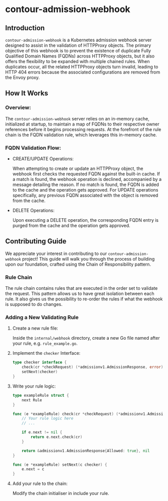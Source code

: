 # contour-admission-webhook

## Introduction
`contour-admission-webhook` is a Kubernetes admission webhook server designed to assist in the validation of HTTPProxy objects. The primary objective of this webhook is to prevent the existence of duplicate Fully Qualified Domain Names (FQDNs) across HTTPProxy objects, but it also offers the flexibility to be expanded with multiple chained rules.
When duplicates occur, all the related HTTPProxy objects turn invalid, leading to HTTP 404 errors because the associated configurations are removed from the Envoy proxy.

## How It Works

### Overview:
The `contour-admission-webhook` server relies on an in-memory cache, initialized at startup, to maintain a map of FQDNs to their respective owner references before it begins processing requests. At the forefront of the rule chain is the FQDN validation rule, which leverages this in-memory cache.

### FQDN Validation Flow:
- CREATE/UPDATE Operations:

  When attempting to create or update an HTTPProxy object, the webhook first checks the requested FQDN against the built-in cache. If a match is found, the webhook operation is declined, accompanied by a message detailing the reason.
  If no match is found, the FQDN is added to the cache and the operation gets approved.
  For UPDATE operations specifically, any previous FQDN associated with the object is removed from the cache.

- DELETE Operations:

  Upon executing a DELETE operation, the corresponding FQDN entry is purged from the cache and the operation gets approved.

<!-- ## Getting Started -->

## Contributing Guide
We appreciate your interest in contributing to our `contour-admission-webhook` project! This guide will walk you through the process of building upon our foundation, crafted using the Chain of Responsibility pattern.

### Rule Chain
The rule chain contains rules that are executed in the order set to validate the request. This pattern allows us to have great isolation between each rule. It also gives us the possibility to re-order the rules if what the webhook is supposed to do changes.

### Adding a New Validating Rule
1. Create a new rule file:
   
   Inside the `internal/webhook` directory, create a new Go file named after your rule, e.g. `rule_example.go`.

2. Implement the `checker` Interface:
    ```Go
    type checker interface {
	    check(cr *checkRequest) (*admissionv1.AdmissionResponse, error)
	    setNext(checker)
    }
    ```

1. Write your rule logic:

    ```Go
    type exampleRule struct {
        next Rule
    }

    func (e *exampleRule) check(cr *checkRequest) (*admissionv1.AdmissionResponse, error) {
        // Your rule logic here
        // ...

        if e.next != nil {
            return e.next.check(cr)
        }

        return &admissionv1.AdmissionResponse{Allowed: true}, nil
    }

    func (e *exampleRule) setNext(c checker) {
        e.next = c
    }
    ```

4. Add your rule to the chain:
   
   Modify the chain initialiser in include your rule.
